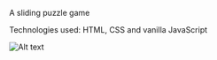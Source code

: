 A sliding puzzle game

Technologies used: HTML, CSS and vanilla JavaScript

![Alt text](https://i.imgur.com/rYagyWU.png)
